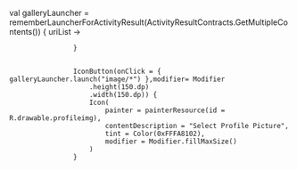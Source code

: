  val galleryLauncher = rememberLauncherForActivityResult(ActivityResultContracts.GetMultipleContents()) { uriList ->

                    }


                    IconButton(onClick = { galleryLauncher.launch("image/*") },modifier= Modifier
                        .height(150.dp)
                        .width(150.dp)) {
                        Icon(
                            painter = painterResource(id = R.drawable.profileimg),
                            contentDescription = "Select Profile Picture",
                            tint = Color(0xFFFA8102),
                            modifier = Modifier.fillMaxSize()
                        )
                    }
